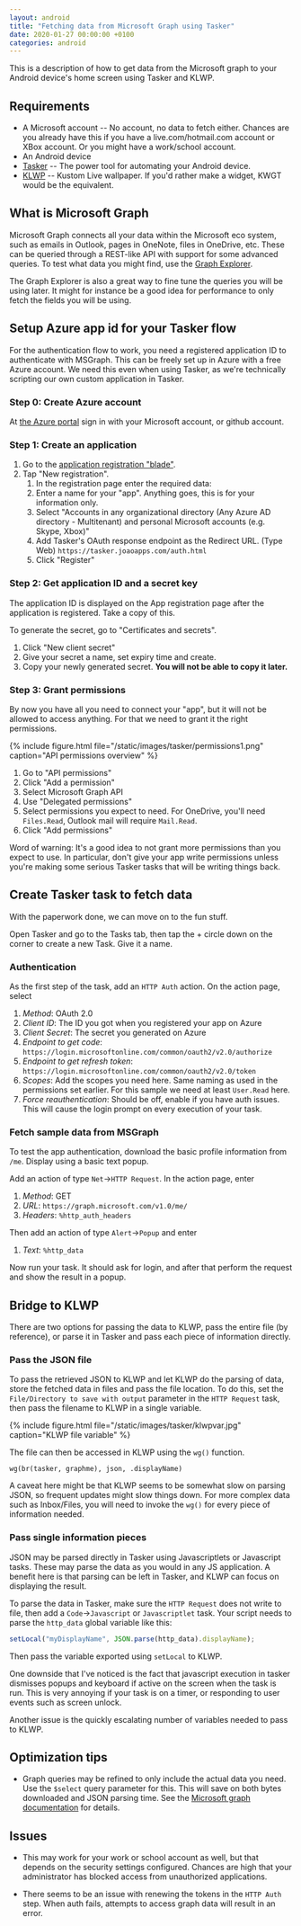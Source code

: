 ```yaml
---
layout: android
title: "Fetching data from Microsoft Graph using Tasker"
date: 2020-01-27 00:00:00 +0100
categories: android
---
```


This is a description of how to get data from the Microsoft graph to your
Android device's home screen using Tasker and KLWP.

## Requirements

- A Microsoft account -- No account, no data to fetch either. Chances are you
  already have this if you have a live.com/hotmail.com account or XBox account.
  Or you might have a work/school account.
- An Android device
- [Tasker](https://play.google.com/store/apps/details?id=net.dinglisch.android.taskerm)
  -- The power tool for automating your Android device.
- [KLWP](https://play.google.com/store/apps/details?id=org.kustom.wallpaper) --
  Kustom Live wallpaper. If you'd rather make a widget, KWGT would be the
  equivalent.

## What is Microsoft Graph

Microsoft Graph connects all your data within the Microsoft eco system, such as
emails in Outlook, pages in OneNote, files in OneDrive, etc. These can be
queried through a REST-like API with support for some advanced queries. To test
what data you might find, use the
[Graph Explorer](https://developer.microsoft.com/en-us/graph/graph-explorer).

The Graph Explorer is also a great way to fine tune the queries you will be
using later. It might for instance be a good idea for performance to only fetch
the fields you will be using.

## Setup Azure app id for your Tasker flow

For the authentication flow to work, you need a registered application ID to
authenticate with MSGraph. This can be freely set up in Azure with a free Azure
account. We need this even when using Tasker, as we're technically scripting our
own custom application in Tasker.

### Step 0: Create Azure account

At [the Azure portal](https://portal.azure.com) sign in with your Microsoft
account, or github account.

### Step 1: Create an application

1. Go to the
   [application registration "blade"](https://portal.azure.com/#blade/Microsoft_AAD_RegisteredApps/ApplicationsListBlade).
2. Tap "New registration".
   1. In the registration page enter the required data:
   2. Enter a name for your "app". Anything goes, this is for your information
      only.
   3. Select "Accounts in any organizational directory (Any Azure AD directory -
      Multitenant) and personal Microsoft accounts (e.g. Skype, Xbox)"
   4. Add Tasker's OAuth response endpoint as the Redirect URL. (Type Web)
      `https://tasker.joaoapps.com/auth.html`
   5. Click "Register"

### Step 2: Get application ID and a secret key

The application ID is displayed on the App registration page after the
application is registered. Take a copy of this.

To generate the secret, go to "Certificates and secrets".

1. Click "New client secret"
2. Give your secret a name, set expiry time and create.
3. Copy your newly generated secret. **You will not be able to copy it later.**

### Step 3: Grant permissions

By now you have all you need to connect your "app", but it will not be allowed
to access anything. For that we need to grant it the right permissions.

{% include figure.html file="/static/images/tasker/permissions1.png" caption="API permissions overview" %}

1. Go to "API permissions"
2. Click "Add a permission"
3. Select Microsoft Graph API
4. Use "Delegated permissions"
5. Select permissions you expect to need. For OneDrive, you'll need
   `Files.Read`, Outlook mail will require `Mail.Read`.
6. Click "Add permissions"

Word of warning: It's a good idea to not grant more permissions than you expect
to use. In particular, don't give your app write permissions unless you're
making some serious Tasker tasks that will be writing things back.

## Create Tasker task to fetch data

With the paperwork done, we can move on to the fun stuff.

Open Tasker and go to the Tasks tab, then tap the + circle down on the corner to
create a new Task. Give it a name.

### Authentication

As the first step of the task, add an `HTTP Auth` action. On the action page,
select

1. _Method_: OAuth 2.0
2. _Client ID_: The ID you got when you registered your app on Azure
3. _Client Secret_: The secret you generated on Azure
4. _Endpoint to get code_:
   `https://login.microsoftonline.com/common/oauth2/v2.0/authorize`
5. _Endpoint to get refresh token_:
   `https://login.microsoftonline.com/common/oauth2/v2.0/token`
6. _Scopes_: Add the scopes you need here. Same naming as used in the
   permissions set earlier. For this sample we need at least `User.Read` here.
7. _Force reauthentication_: Should be off, enable if you have auth issues. This
   will cause the login prompt on every execution of your task.

### Fetch sample data from MSGraph

To test the app authentication, download the basic profile information from
`/me`. Display using a basic text popup.

Add an action of type `Net`->`HTTP Request`. In the action page, enter

1. _Method_: GET
2. _URL_: `https://graph.microsoft.com/v1.0/me/`
3. _Headers_: `%http_auth_headers`

Then add an action of type `Alert`->`Popup` and enter

1. _Text_: `%http_data`

Now run your task. It should ask for login, and after that perform the request
and show the result in a popup.

## Bridge to KLWP

There are two options for passing the data to KLWP, pass the entire file (by
reference), or parse it in Tasker and pass each piece of information directly.

### Pass the JSON file

To pass the retrieved JSON to KLWP and let KLWP do the parsing of data, store
the fetched data in files and pass the file location. To do this, set the
`File/Directory to save with output` parameter in the `HTTP Request` task, then
pass the filename to KLWP in a single variable.

{% include figure.html file="/static/images/tasker/klwpvar.jpg" caption="KLWP file variable" %}

The file can then be accessed in KLWP using the `wg()` function.

```kustom
wg(br(tasker, graphme), json, .displayName)
```

A caveat here might be that KLWP seems to be somewhat slow on parsing JSON, so
frequent updates might slow things down. For more complex data such as
Inbox/Files, you will need to invoke the `wg()` for every piece of information
needed.

### Pass single information pieces

JSON may be parsed directly in Tasker using Javascriptlets or Javascript tasks.
These may parse the data as you would in any JS application. A benefit here is
that parsing can be left in Tasker, and KLWP can focus on displaying the result.

To parse the data in Tasker, make sure the `HTTP Request` does not write to
file, then add a `Code`->`Javascript` or `Javascriptlet` task. Your script needs
to parse the `http_data` global variable like this:

```js
setLocal("myDisplayName", JSON.parse(http_data).displayName);
```

Then pass the variable exported using `setLocal` to KLWP.

One downside that I've noticed is the fact that javascript execution in tasker
dismisses popups and keyboard if active on the screen when the task is run. This
is very annoying if your task is on a timer, or responding to user events such
as screen unlock.

Another issue is the quickly escalating number of variables needed to pass to
KLWP.

## Optimization tips

- Graph queries may be refined to only include the actual data you need. Use the
  `$select` query parameter for this. This will save on both bytes downloaded
  and JSON parsing time. See the
  [Microsoft graph documentation](https://docs.microsoft.com/en-us/graph/query-parameters#select-parameter)
  for details.

## Issues

- This may work for your work or school account as well, but that depends on the
  security settings configured. Chances are high that your administrator has
  blocked access from unauthorized applications.

- There seems to be an issue with renewing the tokens in the `HTTP Auth` step.
  When auth fails, attempts to access graph data will result in an error.
